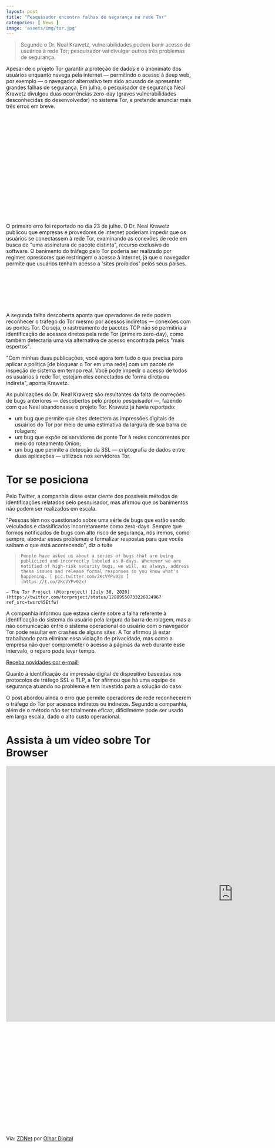 ```yaml
---
layout: post
title: "Pesquisador encontra falhas de segurança na rede Tor"
categories: [ News ]
image: 'assets/img/tor.jpg'
---
```


> Segundo o Dr. Neal Krawetz, vulnerabilidades podem banir acesso de usuários à rede Tor; pesquisador vai divulgar outros três problemas de segurança.

Apesar de o projeto Tor garantir a proteção de dados e o anonimato dos usuários enquanto navega pela internet — permitindo o acesso à deep web, por exemplo — o navegador alternativo tem sido acusado de apresentar grandes falhas de segurança. Em julho, o pesquisador de segurança Neal Krawetz divulgou duas ocorrências zero-day (graves vulnerabilidades desconhecidas do desenvolvedor) no sistema Tor, e pretende anunciar mais três erros em breve.

<!-- QUADRADO -->
<script async src="//pagead2.googlesyndication.com/pagead/js/adsbygoogle.js"></script>
<ins class="adsbygoogle"
style="display:inline-block;width:336px;height:280px"
data-ad-client="ca-pub-2838251107855362"
data-ad-slot="5351066970"></ins>
<script>
(adsbygoogle = window.adsbygoogle || []).push({});
</script>

O primeiro erro foi reportado no dia 23 de julho. O Dr. Neal Krawetz publicou que empresas e provedores de internet poderiam impedir que os usuários se conectassem à rede Tor, examinando as conexões de rede em busca de "uma assinatura de pacote distinta", recurso exclusivo do software. O banimento do tráfego pelo Tor poderia ser realizado por regimes opressores que restringem o acesso à internet, já que o navegador permite que usuários tenham acesso a 'sites proibidos' pelos seus países.

<!-- MINI ANÚNCIO -->
<script async src="//pagead2.googlesyndication.com/pagead/js/adsbygoogle.js"></script>
<!-- Games Root -->
<ins class="adsbygoogle"
style="display:inline-block;width:730px;height:95px"
data-ad-client="ca-pub-2838251107855362"
data-ad-slot="5351066970"></ins>
<script>
(adsbygoogle = window.adsbygoogle || []).push({});
</script>

A segunda falha descoberta aponta que operadores de rede podem reconhecer o tráfego do Tor mesmo por acessos indiretos — conexões com as pontes Tor. Ou seja, o rastreamento de pacotes TCP não só permitiria a identificação de acessos diretos pela rede Tor (primeiro zero-day), como também detectaria uma via alternativa de acesso encontrada pelos "mais espertos".

<!-- RETANGULO LARGO 2 -->
<script async src="//pagead2.googlesyndication.com/pagead/js/adsbygoogle.js"></script>
<ins class="adsbygoogle"
style="display:block; text-align:center;"
data-ad-layout="in-article"
data-ad-format="fluid"
data-ad-client="ca-pub-2838251107855362"
data-ad-slot="8549252987"></ins>
<script>
(adsbygoogle = window.adsbygoogle || []).push({});
</script>

"Com minhas duas publicações, você agora tem tudo o que precisa para aplicar a política [de bloquear o Tor em uma rede] com um pacote de inspeção de sistema em tempo real. Você pode impedir o acesso de todos os usuários à rede Tor, estejam eles conectados de forma direta ou indireta", aponta Krawetz.

As publicações do Dr. Neal Krawetz são resultantes da falta de correções de bugs anteriores — descobertos pelo próprio pesquisador —, fazendo com que Neal abandonasse o projeto Tor. Krawetz já havia reportado:

+  um bug que permite que sites detectem as impressões digitais de usuários do Tor por meio de uma estimativa da largura de sua barra de rolagem;
+  um bug que expõe os servidores de ponte Tor à redes concorrentes por meio do roteamento Onion;
+  um bug que permite a detecção da SSL — criptografia de dados entre duas aplicações — utilizada nos servidores Tor.

# Tor se posiciona

Pelo Twitter, a companhia disse estar ciente dos possíveis métodos de identificações relatados pelo pesquisador, mas afirmou que os banimentos não podem ser realizados em escala. 

"Pessoas têm nos questionado sobre uma série de bugs que estão sendo veiculados e classificados incorretamente como zero-days. Sempre que formos notificados de bugs com alto risco de segurança, nós iremos, como sempre, abordar esses problemas e formalizar respostas para que vocês saibam o que está acontecendo", diz o tuíte

<!-- RETANGULO LARGO -->
<script async src="https://pagead2.googlesyndication.com/pagead/js/adsbygoogle.js"></script>
<!-- Informat -->
<ins class="adsbygoogle"
style="display:block"
data-ad-client="ca-pub-2838251107855362"
data-ad-slot="2327980059"
data-ad-format="auto"
data-full-width-responsive="true"></ins>
<script>
(adsbygoogle = window.adsbygoogle || []).push({});
</script>

>     People have asked us about a series of bugs that are being publicized and incorrectly labeled as 0-days. Whenever we are notified of high-risk security bugs, we will, as always, address these issues and release formal responses so you know what's happening. [ pic.twitter.com/2KcVYPv02x ](https://t.co/2KcVYPv02x)
    — The Tor Project (@torproject) [July 30, 2020](https://twitter.com/torproject/status/1288955073322602496?ref_src=twsrc%5Etfw)


A companhia informou que estava ciente sobre a falha referente à identificação do sistema do usuário pela largura da barra de rolagem, mas a não comunicação entre o sistema operacional do usuário com o navegador Tor pode resultar em crashes de alguns sites. A Tor afirmou já estar trabalhando para eliminar essa violação de privacidade, mas como a empresa não quer comprometer o acesso a páginas da web durante esse intervalo, o reparo pode levar tempo.

<a href="https://terminalroot.com.br/newsletter" target="_blank" class="btn btn-danger btn-block">Receba novidades por e-mail!</a> 

Quanto à identificação da impressão digital de dispositivo baseadas nos protocolos de tráfego SSL e TLP, a Tor afirmou que há uma equipe de segurança atuando no problema e tem investido para a solução do caso.

O post abordou ainda o erro que permite operadores de rede reconhecerem o tráfego do Tor por acessos indiretos ou indiretos. Segundo a companhia, além de o método não ser totalmente eficaz, dificilmente pode ser usado em larga escala, dado o alto custo operacional.

# Assista à um vídeo sobre Tor Browser 

<iframe width="1234" height="694" src="https://www.youtube.com/embed/UYFCql7ca_Y" frameborder="0" allow="accelerometer; autoplay; encrypted-media; gyroscope; picture-in-picture" allowfullscreen></iframe> 

<!-- QUADRADO -->
<script async src="//pagead2.googlesyndication.com/pagead/js/adsbygoogle.js"></script>
<ins class="adsbygoogle"
style="display:inline-block;width:336px;height:280px"
data-ad-client="ca-pub-2838251107855362"
data-ad-slot="5351066970"></ins>
<script>
(adsbygoogle = window.adsbygoogle || []).push({});
</script>

Via: [ZDNet](https://www.zdnet.com/article/multiple-tor-security-issues-disclosed-more-to-come/) por [Olhar Digital](https://olhardigital.com.br/noticia/pesquisador-encontra-falhas-de-seguranca-na-rede-tor/104490)
